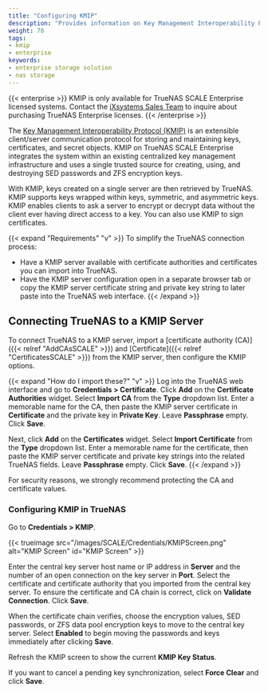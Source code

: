 ```yaml
---
title: "Configuring KMIP"
description: "Provides information on Key Management Interoperability Protocol (KMIP) in SCALE. Describes how to configure KMIP on TrueNAS SCALE Enterprise." 
weight: 70
tags:
- kmip
- enterprise
keywords:
- enterprise storage solution
- nas storage 
---
```


{{< enterprise >}}
KMIP is only available for TrueNAS SCALE Enterprise licensed systems.
Contact the [iXsystems Sales Team](mailto:sales@ixsystems.com) to inquire about purchasing TrueNAS Enterprise licenses.
{{< /enterprise >}}



The [Key Management Interoperability Protocol (KMIP)](https://docs.oasis-open.org/kmip/spec/v1.1/os/kmip-spec-v1.1-os.html) is an extensible client/server communication protocol for storing and maintaining keys, certificates, and secret objects.
KMIP on TrueNAS SCALE Enterprise integrates the system within an existing centralized key management infrastructure and uses a single trusted source for creating, using, and destroying SED passwords and ZFS encryption keys.

With KMIP, keys created on a single server are then retrieved by TrueNAS. 
KMIP supports keys wrapped within keys, symmetric, and asymmetric keys.
KMIP enables clients to ask a server to encrypt or decrypt data without the client ever having direct access to a key.
You can also use KMIP to sign certificates.

{{< expand "Requirements" "v" >}}
To simplify the TrueNAS connection process:

* Have a KMIP server available with certificate authorities and certificates you can import into TrueNAS. 
* Have the KMIP server configuration open in a separate browser tab or copy the KMIP server certificate string and private key string to later paste into the TrueNAS web interface.
{{< /expand >}}

## Connecting TrueNAS to a KMIP Server

To connect TrueNAS to a KMIP server, import a [certificate authority (CA)]({{< relref "AddCAsSCALE" >}}) and [Certificate]({{< relref "CertificatesSCALE" >}}) from the KMIP server, then configure the KMIP options.

{{< expand "How do I import these?" "v" >}}
Log into the TrueNAS web interface and go to **Credentials > Certificate**. 
Click **Add** on the **Certificate Authorities** widget. 
Select **Import CA** from the **Type** dropdown list. 
Enter a memorable name for the CA, then paste the KMIP server certificate in **Certificate** and the private key in **Private Key**. 
Leave **Passphrase** empty. 
Click **Save**.

Next, click **Add** on the **Certificates** widget. 
Select **Import Certificate** from the **Type** dropdown list. 
Enter a memorable name for the certificate, then paste the KMIP server certificate and private key strings into the related TrueNAS fields. 
Leave **Passphrase** empty. 
Click **Save**.
{{< /expand >}}

For security reasons, we strongly recommend protecting the CA and certificate values.

### Configuring KMIP in TrueNAS

Go to **Credentials > KMIP**.

{{< trueimage src="/images/SCALE/Credentials/KMIPScreen.png" alt="KMIP Screen" id="KMIP Screen" >}}

Enter the central key server host name or IP address in **Server** and the number of an open connection on the key server in **Port**.
Select the certificate and certificate authority that you imported from the central key server.
To ensure the certificate and CA chain is correct, click on **Validate Connection**. Click **Save**.

When the certificate chain verifies, choose the encryption values, SED passwords, or ZFS data pool encryption keys to move to the central key server.
Select **Enabled** to begin moving the passwords and keys immediately after clicking **Save**.

Refresh the KMIP screen to show the current **KMIP Key Status**.

If you want to cancel a pending key synchronization, select **Force Clear** and click **Save**.
